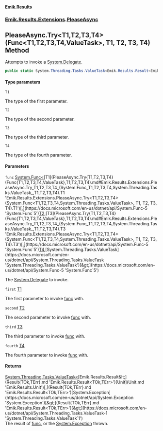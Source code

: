 #### [Emik.Results](index.md 'index')
### [Emik.Results.Extensions](Emik.Results.Extensions.md 'Emik.Results.Extensions').[PleaseAsync](PleaseAsync.md 'Emik.Results.Extensions.PleaseAsync')

## PleaseAsync.Try<T1,T2,T3,T4>(Func<T1,T2,T3,T4,ValueTask>, T1, T2, T3, T4) Method

Attempts to invoke a [System.Delegate](https://docs.microsoft.com/en-us/dotnet/api/System.Delegate 'System.Delegate').

```csharp
public static System.Threading.Tasks.ValueTask<Emik.Results.Result<Emik.Results.Unit,System.Exception>> Try<T1,T2,T3,T4>(System.Func<T1,T2,T3,T4,System.Threading.Tasks.ValueTask> func, T1 first, T2 second, T3 third, T4 fourth);
```
#### Type parameters

<a name='Emik.Results.Extensions.PleaseAsync.Try_T1,T2,T3,T4_(System.Func_T1,T2,T3,T4,System.Threading.Tasks.ValueTask_,T1,T2,T3,T4).T1'></a>

`T1`

The type of the first parameter.

<a name='Emik.Results.Extensions.PleaseAsync.Try_T1,T2,T3,T4_(System.Func_T1,T2,T3,T4,System.Threading.Tasks.ValueTask_,T1,T2,T3,T4).T2'></a>

`T2`

The type of the second parameter.

<a name='Emik.Results.Extensions.PleaseAsync.Try_T1,T2,T3,T4_(System.Func_T1,T2,T3,T4,System.Threading.Tasks.ValueTask_,T1,T2,T3,T4).T3'></a>

`T3`

The type of the third parameter.

<a name='Emik.Results.Extensions.PleaseAsync.Try_T1,T2,T3,T4_(System.Func_T1,T2,T3,T4,System.Threading.Tasks.ValueTask_,T1,T2,T3,T4).T4'></a>

`T4`

The type of the fourth parameter.
#### Parameters

<a name='Emik.Results.Extensions.PleaseAsync.Try_T1,T2,T3,T4_(System.Func_T1,T2,T3,T4,System.Threading.Tasks.ValueTask_,T1,T2,T3,T4).func'></a>

`func` [System.Func&lt;](https://docs.microsoft.com/en-us/dotnet/api/System.Func-5 'System.Func`5')[T1](PleaseAsync.Try{T1,T2,T3,T4}(Func{T1,T2,T3,T4,ValueTask},T1,T2,T3,T4).md#Emik.Results.Extensions.PleaseAsync.Try_T1,T2,T3,T4_(System.Func_T1,T2,T3,T4,System.Threading.Tasks.ValueTask_,T1,T2,T3,T4).T1 'Emik.Results.Extensions.PleaseAsync.Try<T1,T2,T3,T4>(System.Func<T1,T2,T3,T4,System.Threading.Tasks.ValueTask>, T1, T2, T3, T4).T1')[,](https://docs.microsoft.com/en-us/dotnet/api/System.Func-5 'System.Func`5')[T2](PleaseAsync.Try{T1,T2,T3,T4}(Func{T1,T2,T3,T4,ValueTask},T1,T2,T3,T4).md#Emik.Results.Extensions.PleaseAsync.Try_T1,T2,T3,T4_(System.Func_T1,T2,T3,T4,System.Threading.Tasks.ValueTask_,T1,T2,T3,T4).T2 'Emik.Results.Extensions.PleaseAsync.Try<T1,T2,T3,T4>(System.Func<T1,T2,T3,T4,System.Threading.Tasks.ValueTask>, T1, T2, T3, T4).T2')[,](https://docs.microsoft.com/en-us/dotnet/api/System.Func-5 'System.Func`5')[T3](PleaseAsync.Try{T1,T2,T3,T4}(Func{T1,T2,T3,T4,ValueTask},T1,T2,T3,T4).md#Emik.Results.Extensions.PleaseAsync.Try_T1,T2,T3,T4_(System.Func_T1,T2,T3,T4,System.Threading.Tasks.ValueTask_,T1,T2,T3,T4).T3 'Emik.Results.Extensions.PleaseAsync.Try<T1,T2,T3,T4>(System.Func<T1,T2,T3,T4,System.Threading.Tasks.ValueTask>, T1, T2, T3, T4).T3')[,](https://docs.microsoft.com/en-us/dotnet/api/System.Func-5 'System.Func`5')[T4](PleaseAsync.Try{T1,T2,T3,T4}(Func{T1,T2,T3,T4,ValueTask},T1,T2,T3,T4).md#Emik.Results.Extensions.PleaseAsync.Try_T1,T2,T3,T4_(System.Func_T1,T2,T3,T4,System.Threading.Tasks.ValueTask_,T1,T2,T3,T4).T4 'Emik.Results.Extensions.PleaseAsync.Try<T1,T2,T3,T4>(System.Func<T1,T2,T3,T4,System.Threading.Tasks.ValueTask>, T1, T2, T3, T4).T4')[,](https://docs.microsoft.com/en-us/dotnet/api/System.Func-5 'System.Func`5')[System.Threading.Tasks.ValueTask](https://docs.microsoft.com/en-us/dotnet/api/System.Threading.Tasks.ValueTask 'System.Threading.Tasks.ValueTask')[&gt;](https://docs.microsoft.com/en-us/dotnet/api/System.Func-5 'System.Func`5')

The [System.Delegate](https://docs.microsoft.com/en-us/dotnet/api/System.Delegate 'System.Delegate') to invoke.

<a name='Emik.Results.Extensions.PleaseAsync.Try_T1,T2,T3,T4_(System.Func_T1,T2,T3,T4,System.Threading.Tasks.ValueTask_,T1,T2,T3,T4).first'></a>

`first` [T1](PleaseAsync.Try{T1,T2,T3,T4}(Func{T1,T2,T3,T4,ValueTask},T1,T2,T3,T4).md#Emik.Results.Extensions.PleaseAsync.Try_T1,T2,T3,T4_(System.Func_T1,T2,T3,T4,System.Threading.Tasks.ValueTask_,T1,T2,T3,T4).T1 'Emik.Results.Extensions.PleaseAsync.Try<T1,T2,T3,T4>(System.Func<T1,T2,T3,T4,System.Threading.Tasks.ValueTask>, T1, T2, T3, T4).T1')

The first parameter to invoke [func](PleaseAsync.Try{T1,T2,T3,T4}(Func{T1,T2,T3,T4,ValueTask},T1,T2,T3,T4).md#Emik.Results.Extensions.PleaseAsync.Try_T1,T2,T3,T4_(System.Func_T1,T2,T3,T4,System.Threading.Tasks.ValueTask_,T1,T2,T3,T4).func 'Emik.Results.Extensions.PleaseAsync.Try<T1,T2,T3,T4>(System.Func<T1,T2,T3,T4,System.Threading.Tasks.ValueTask>, T1, T2, T3, T4).func') with.

<a name='Emik.Results.Extensions.PleaseAsync.Try_T1,T2,T3,T4_(System.Func_T1,T2,T3,T4,System.Threading.Tasks.ValueTask_,T1,T2,T3,T4).second'></a>

`second` [T2](PleaseAsync.Try{T1,T2,T3,T4}(Func{T1,T2,T3,T4,ValueTask},T1,T2,T3,T4).md#Emik.Results.Extensions.PleaseAsync.Try_T1,T2,T3,T4_(System.Func_T1,T2,T3,T4,System.Threading.Tasks.ValueTask_,T1,T2,T3,T4).T2 'Emik.Results.Extensions.PleaseAsync.Try<T1,T2,T3,T4>(System.Func<T1,T2,T3,T4,System.Threading.Tasks.ValueTask>, T1, T2, T3, T4).T2')

The second parameter to invoke [func](PleaseAsync.Try{T1,T2,T3,T4}(Func{T1,T2,T3,T4,ValueTask},T1,T2,T3,T4).md#Emik.Results.Extensions.PleaseAsync.Try_T1,T2,T3,T4_(System.Func_T1,T2,T3,T4,System.Threading.Tasks.ValueTask_,T1,T2,T3,T4).func 'Emik.Results.Extensions.PleaseAsync.Try<T1,T2,T3,T4>(System.Func<T1,T2,T3,T4,System.Threading.Tasks.ValueTask>, T1, T2, T3, T4).func') with.

<a name='Emik.Results.Extensions.PleaseAsync.Try_T1,T2,T3,T4_(System.Func_T1,T2,T3,T4,System.Threading.Tasks.ValueTask_,T1,T2,T3,T4).third'></a>

`third` [T3](PleaseAsync.Try{T1,T2,T3,T4}(Func{T1,T2,T3,T4,ValueTask},T1,T2,T3,T4).md#Emik.Results.Extensions.PleaseAsync.Try_T1,T2,T3,T4_(System.Func_T1,T2,T3,T4,System.Threading.Tasks.ValueTask_,T1,T2,T3,T4).T3 'Emik.Results.Extensions.PleaseAsync.Try<T1,T2,T3,T4>(System.Func<T1,T2,T3,T4,System.Threading.Tasks.ValueTask>, T1, T2, T3, T4).T3')

The third parameter to invoke [func](PleaseAsync.Try{T1,T2,T3,T4}(Func{T1,T2,T3,T4,ValueTask},T1,T2,T3,T4).md#Emik.Results.Extensions.PleaseAsync.Try_T1,T2,T3,T4_(System.Func_T1,T2,T3,T4,System.Threading.Tasks.ValueTask_,T1,T2,T3,T4).func 'Emik.Results.Extensions.PleaseAsync.Try<T1,T2,T3,T4>(System.Func<T1,T2,T3,T4,System.Threading.Tasks.ValueTask>, T1, T2, T3, T4).func') with.

<a name='Emik.Results.Extensions.PleaseAsync.Try_T1,T2,T3,T4_(System.Func_T1,T2,T3,T4,System.Threading.Tasks.ValueTask_,T1,T2,T3,T4).fourth'></a>

`fourth` [T4](PleaseAsync.Try{T1,T2,T3,T4}(Func{T1,T2,T3,T4,ValueTask},T1,T2,T3,T4).md#Emik.Results.Extensions.PleaseAsync.Try_T1,T2,T3,T4_(System.Func_T1,T2,T3,T4,System.Threading.Tasks.ValueTask_,T1,T2,T3,T4).T4 'Emik.Results.Extensions.PleaseAsync.Try<T1,T2,T3,T4>(System.Func<T1,T2,T3,T4,System.Threading.Tasks.ValueTask>, T1, T2, T3, T4).T4')

The fourth parameter to invoke [func](PleaseAsync.Try{T1,T2,T3,T4}(Func{T1,T2,T3,T4,ValueTask},T1,T2,T3,T4).md#Emik.Results.Extensions.PleaseAsync.Try_T1,T2,T3,T4_(System.Func_T1,T2,T3,T4,System.Threading.Tasks.ValueTask_,T1,T2,T3,T4).func 'Emik.Results.Extensions.PleaseAsync.Try<T1,T2,T3,T4>(System.Func<T1,T2,T3,T4,System.Threading.Tasks.ValueTask>, T1, T2, T3, T4).func') with.

#### Returns
[System.Threading.Tasks.ValueTask&lt;](https://docs.microsoft.com/en-us/dotnet/api/System.Threading.Tasks.ValueTask-1 'System.Threading.Tasks.ValueTask`1')[Emik.Results.Result&lt;](Result{TOk,TErr}.md 'Emik.Results.Result<TOk,TErr>')[Unit](Unit.md 'Emik.Results.Unit')[,](Result{TOk,TErr}.md 'Emik.Results.Result<TOk,TErr>')[System.Exception](https://docs.microsoft.com/en-us/dotnet/api/System.Exception 'System.Exception')[&gt;](Result{TOk,TErr}.md 'Emik.Results.Result<TOk,TErr>')[&gt;](https://docs.microsoft.com/en-us/dotnet/api/System.Threading.Tasks.ValueTask-1 'System.Threading.Tasks.ValueTask`1')  
The result of [func](PleaseAsync.Try{T1,T2,T3,T4}(Func{T1,T2,T3,T4,ValueTask},T1,T2,T3,T4).md#Emik.Results.Extensions.PleaseAsync.Try_T1,T2,T3,T4_(System.Func_T1,T2,T3,T4,System.Threading.Tasks.ValueTask_,T1,T2,T3,T4).func 'Emik.Results.Extensions.PleaseAsync.Try<T1,T2,T3,T4>(System.Func<T1,T2,T3,T4,System.Threading.Tasks.ValueTask>, T1, T2, T3, T4).func'), or the [System.Exception](https://docs.microsoft.com/en-us/dotnet/api/System.Exception 'System.Exception') thrown.